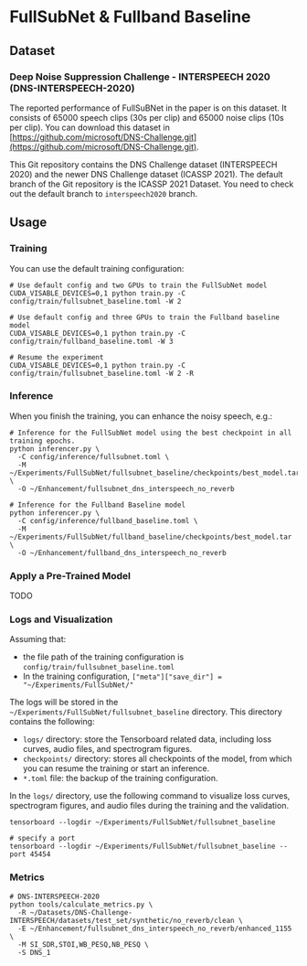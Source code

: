 # FullSubNet & Fullband Baseline

## Dataset

### Deep Noise Suppression Challenge - INTERSPEECH 2020 (DNS-INTERSPEECH-2020)

The reported performance of FullSuBNet in the paper is on this dataset. It consists of 65000 speech clips (30s per clip) and 65000 noise clips (10s
per clip). You can download this dataset in [https://github.com/microsoft/DNS-Challenge.git](https://github.com/microsoft/DNS-Challenge.git).

This Git repository contains the DNS Challenge dataset (INTERSPEECH 2020) and the newer DNS Challenge dataset (ICASSP 2021). The default branch of the
Git repository is the ICASSP 2021 Dataset. You need to check out the default branch to `interspeech2020` branch.

## Usage

### Training

You can use the default training configuration:

```shell
# Use default config and two GPUs to train the FullSubNet model
CUDA_VISABLE_DEVICES=0,1 python train.py -C config/train/fullsubnet_baseline.toml -W 2

# Use default config and three GPUs to train the Fullband baseline model
CUDA_VISABLE_DEVICES=0,1 python train.py -C config/train/fullband_baseline.toml -W 3

# Resume the experiment
CUDA_VISABLE_DEVICES=0,1 python train.py -C config/train/fullsubnet_baseline.toml -W 2 -R
```

### Inference

When you finish the training, you can enhance the noisy speech, e.g.:

```shell
# Inference for the FullSubNet model using the best checkpoint in all training epochs.
python inferencer.py \
  -C config/inference/fullsubnet.toml \
  -M ~/Experiments/FullSubNet/fullsubnet_baseline/checkpoints/best_model.tar \
  -O ~/Enhancement/fullsubnet_dns_interspeech_no_reverb
  
# Inference for the Fullband Baseline model
python inferencer.py \
  -C config/inference/fullband_baseline.toml \
  -M ~/Experiments/FullSubNet/fullband_baseline/checkpoints/best_model.tar \
  -O ~/Enhancement/fullband_dns_interspeech_no_reverb
```

### Apply a Pre-Trained Model

TODO

### Logs and Visualization

Assuming that:

- the file path of the training configuration is `config/train/fullsubnet_baseline.toml`
- In the training configuration, `["meta"]["save_dir"] = "~/Experiments/FullSubNet/"`

The logs will be stored in the `~/Experiments/FullSubNet/fullsubnet_baseline` directory. This directory contains the following:

- `logs/` directory: store the Tensorboard related data, including loss curves, audio files, and spectrogram figures.
- `checkpoints/` directory: stores all checkpoints of the model, from which you can resume the training or start an inference.
- `*.toml` file: the backup of the training configuration.

In the `logs/` directory, use the following command to visualize loss curves, spectrogram figures, and audio files during the training and the
validation.

```shell
tensorboard --logdir ~/Experiments/FullSubNet/fullsubnet_baseline

# specify a port
tensorboard --logdir ~/Experiments/FullSubNet/fullsubnet_baseline --port 45454
```

### Metrics

```shell
# DNS-INTERSPEECH-2020
python tools/calculate_metrics.py \
  -R ~/Datasets/DNS-Challenge-INTERSPEECH/datasets/test_set/synthetic/no_reverb/clean \
  -E ~/Enhancement/fullsubnet_dns_interspeech_no_reverb/enhanced_1155 \
  -M SI_SDR,STOI,WB_PESQ,NB_PESQ \
  -S DNS_1
```